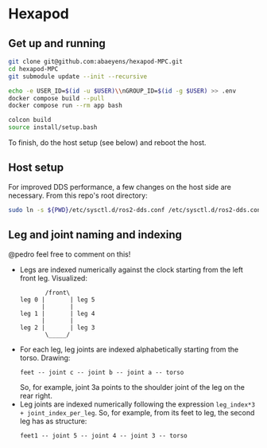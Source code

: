 # Hexapod

## Get up and running
```bash
git clone git@github.com:abaeyens/hexapod-MPC.git
cd hexapod-MPC
git submodule update --init --recursive

echo -e USER_ID=$(id -u $USER)\\nGROUP_ID=$(id -g $USER) >> .env
docker compose build --pull
docker compose run --rm app bash

colcon build
source install/setup.bash
```
To finish, do the host setup (see below) and reboot the host.

## Host setup
For improved DDS performance, a few changes on the host side are necessary.
From this repo's root directory:
```bash
sudo ln -s ${PWD}/etc/sysctl.d/ros2-dds.conf /etc/sysctl.d/ros2-dds.conf
```

## Leg and joint naming and indexing
@pedro feel free to comment on this!
- Legs are indexed numerically against the clock
  starting from the left front leg. Visualized:
  ```
         /front\
  leg 0 |       | leg 5
        |       |
  leg 1 |       | leg 4
        |       |
  leg 2 |       | leg 3
         \_____/
  ```
- For each leg, leg joints are indexed alphabetically starting from the torso.
  Drawing:
  ```
  feet -- joint c -- joint b -- joint a -- torso
  ```
  So, for example, joint 3a points to the shoulder joint
  of the leg on the rear right.
- Leg joints are indexed numerically
  following the expression `leg_index*3 + joint_index_per_leg`.
  So, for example, from its feet to leg, the second leg has as structure:
  ```
  feet1 -- joint 5 -- joint 4 -- joint 3 -- torso
  ```
